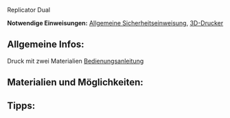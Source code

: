 Replicator Dual

**Notwendige Einweisungen:** [Allgemeine Sicherheitseinweisung](../../briefings-rules/Grundregeln/), [3D-Drucker](../../briefings-rules/Einweisung_3D-Drucker)

## Allgemeine Infos:

Druck mit zwei Materialien
[Bedienungsanleitung](http://support.makerbot.com/learn/earlier-products/replicator-original)

## Materialien und Möglichkeiten:

## Tipps:
